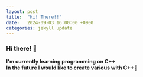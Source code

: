 ```yaml
---
layout: post
title:  "Hi! There!!"
date:   2024-09-03 16:00:00 +0900
categories: jekyll update
---
```


### Hi there! 👋


**I'm currently learning programming on C++**    
**In the future I would like to create various with C++🍁**